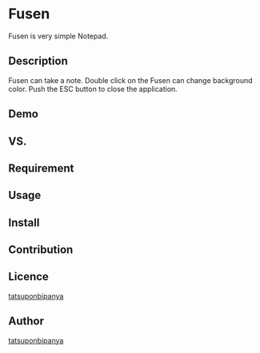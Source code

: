 # Fusen
Fusen is very simple Notepad.

## Description
Fusen can take a note.
Double click on the Fusen can change background color.
Push the ESC button to close the application.

## Demo

## VS. 

## Requirement

## Usage

## Install

## Contribution

## Licence

[tatsuponbipanya](https://github.com/tatsuponbipanya)

## Author

[tatsuponbipanya](https://github.com/tatsuponbipanya)
